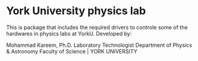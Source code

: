 # York University physics lab

This is package that includes the required drivers to controle some of the hardwares in physics labs at YorkU.
Developed by:

Mohammad Kareem, Ph.D.
Laboratory Technologist
Department of Physics & Astronomy
Faculty of Science | YORK UNIVERSITY